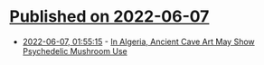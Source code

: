 # [Published on 2022-06-07](index.md)

* [2022-06-07, 01:55:15](https://news.ycombinator.com/item?id=31648995) - [In Algeria, Ancient Cave Art May Show Psychedelic Mushroom Use](https://www.atlasobscura.com/articles/psychedelic-mushroom-algeria)
